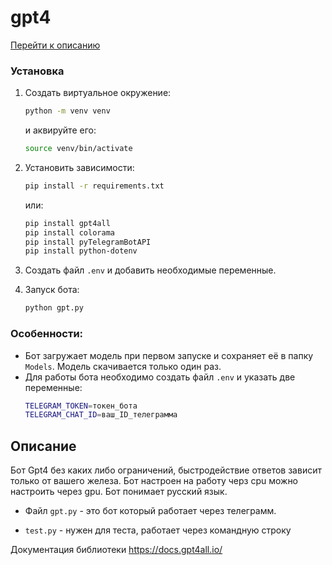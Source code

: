 # gpt4

[Перейти к описанию](#описание)

### Установка

1. Создать виртуальное окружение:

    ```bash
    python -m venv venv
    ```
    и аквируйте его:
    ```bash
    source venv/bin/activate
    ```
    

2. Установить зависимости:

    ```bash
    pip install -r requirements.txt
    ```

    или:

    ```bash
    pip install gpt4all
    pip install colorama
    pip install pyTelegramBotAPI
    pip install python-dotenv
    ```

3. Создать файл `.env` и добавить необходимые переменные.

4. Запуск бота:
    ``` bash
    python gpt.py
    ```

### Особенности:
- Бот загружает модель при первом запуске и сохраняет её в папку `Models`. Модель скачивается только один раз.
- Для работы бота необходимо создать файл `.env` и указать две переменные:
    ```bash
    TELEGRAM_TOKEN=токен_бота
    TELEGRAM_CHAT_ID=ваш_ID_телеграмма
    ```

## Описание
Бот Gpt4 без каких либо ограничений, быстродействие ответов зависит только от вашего железа.
Бот настроен на работу черз cpu можно настроить через gpu.
Бот понимает русский язык.

- Файл `gpt.py` - это бот который работает через телеграмм.

- `test.py` - нужен для теста, работает через командную строку

Документация библиотеки https://docs.gpt4all.io/
